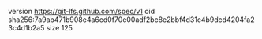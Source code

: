 version https://git-lfs.github.com/spec/v1
oid sha256:7a9ab471b908e4a6cd0f70e00adf2bc8e2bbf4d31c4b9dcd4204fa23c4d1b2a5
size 125
